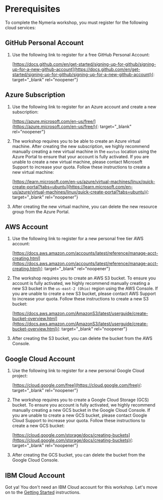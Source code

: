 # Prerequisites

To complete the Nymeria workshop, you must register for the following cloud services:

## GitHub Personal Account

1. Use the following link to register for a free GitHub Personal Account:

    [https://docs.github.com/en/get-started/signing-up-for-github/signing-up-for-a-new-github-account](https://docs.github.com/en/get-started/signing-up-for-github/signing-up-for-a-new-github-account){: target="_blank" rel="noopener"}

## Azure Subscription

1. Use the following link to register for an Azure account and create a new subscription:

    [https://azure.microsoft.com/en-us/free/](https://azure.microsoft.com/en-us/free/){: target="_blank" rel="noopener"}

1. The workshop requires you to be able to create an Azure virtual machine. After creating the new subscription, we highly recommend manually creating a new virtual machine in the `eastus` location using the Azure Portal to ensure that your account is fully activated. If you are unable to create a new virtual machine, please contact Microsoft Support to increase your quota. Follow these instructions to create a new virtual machine:

    [https://learn.microsoft.com/en-us/azure/virtual-machines/linux/quick-create-portal?tabs=ubuntu](https://learn.microsoft.com/en-us/azure/virtual-machines/linux/quick-create-portal?tabs=ubuntu){: target="_blank" rel="noopener"}

1. After creating the new virtual machine, you can delete the new resource group from the Azure Portal.

## AWS Account

1. Use the following link to register for a new personal free tier AWS account:

    [https://docs.aws.amazon.com/accounts/latest/reference/manage-acct-creating.html](https://docs.aws.amazon.com/accounts/latest/reference/manage-acct-creating.html){: target="_blank" rel="noopener"}

1. The workshop requires you to create an AWS S3 bucket. To ensure you account is fully activated, we highly recommend manually creating a new S3 bucket in the `us-east-2 (Ohio)` region using the AWS Console. If you are unable to create a new S3 bucket, please contact AWS Support to increase your quota. Follow these instructions to create a new S3 bucket:

    [https://docs.aws.amazon.com/AmazonS3/latest/userguide/create-bucket-overview.html](https://docs.aws.amazon.com/AmazonS3/latest/userguide/create-bucket-overview.html){: target="_blank" rel="noopener"}

1. After creating the S3 bucket, you can delete the bucket from the AWS Console.

## Google Cloud Account

1. Use the following link to register for a new personal Google Cloud project:

    [https://cloud.google.com/free](https://cloud.google.com/free){: target="_blank" rel="noopener"}

1. The workshop requires you to create a Google Cloud Storage (GCS) bucket. To ensure you account is fully activated, we highly recommend manually creating a new GCS bucket in the Google Cloud Console. If you are unable to create a new GCS bucket, please contact Google Cloud Support to increase your quota. Follow these instructions to create a new GCS bucket:

    [https://cloud.google.com/storage/docs/creating-buckets](https://cloud.google.com/storage/docs/creating-buckets){: target="_blank" rel="noopener"}

1. After creating the GCS bucket, you can delete the bucket from the Google Cloud Console.

## IBM Cloud Account

Got ya! You don't need an IBM Cloud account for this workshop. Let's move on to the [Getting Started](getting_started.md) instructions.
